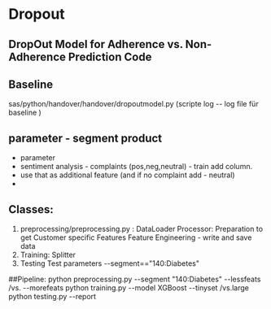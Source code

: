 # Dropout
DropOut Model for Adherence vs. Non-Adherence Prediction Code 
---
## Baseline
sas/python/handover/handover/dropoutmodel.py (scripte log -- log file für baseline )

## parameter -  segment product 
- parameter 
- sentiment analysis - complaints (pos,neg,neutral) - train add column.
- use that as additional feature  (and if no complaint add - neutral)
- 

## Classes: 
1. preprocessing/preprocessing.py : 
    DataLoader
    Processor: Preparation to get Customer specific Features Feature Engineering  - write and save data
2. Training: Splitter 
3. Testing 
    Test parameters --segment=="140:Diabetes"


##Pipeline: 
python preprocessing.py --segment "140:Diabetes" --lessfeats /vs. --morefeats
python training.py --model XGBoost --tinyset /vs.large 
python testing.py --report 


